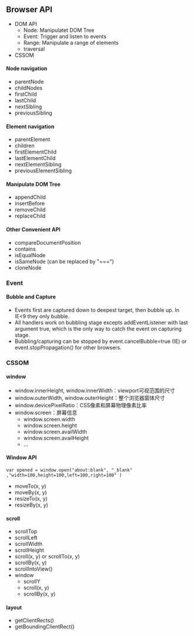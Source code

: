## Browser API

- DOM API
  - Node: Manipulatet DOM Tree
  - Event: Trigger and listen to events
  - Range: Manipulate a range of elements
  - traversal
- CSSOM

#### Node navigation
- parentNode
- childNodes
- firstChild
- lastChild
- nextSibling
- previousSibling

#### Element navigation
- parentElement
- children
- firstElementChild
- lastElementChild
- nextElementSibling
- previousElementSibling

#### Manipulate DOM Tree
- appendChild
- insertBefore
- removeChild
- replaceChild

#### Other Convenient API
- compareDocumentPosition
- contains 
- isEqualNode 
- isSameNode (can be replaced by "===")
- cloneNode 

### Event

#### Bubble and Capture
- Events first are captured down to deepest target, then bubble up. In IE<9 they only bubble.
- All handlers work on bubbling stage excepts addEventListener with last argument true, which is the only way to catch the event on capturing stage.
- Bubbling/capturing can be stopped by event.cancelBubble=true (IE) or event.stopPropagation() for other browsers.

### CSSOM

#### window
- window.innerHeight, window.innerWidth：viewport可视范围的尺寸
- window.outerWidth, window.outerHeight：整个浏览器窗体尺寸
- window.devicePixelRatio：CSS像素和屏幕物理像素比率
- window.screen：屏幕信息
  - window.screen.width
  - window.screen.height
  - window.screen.availWidth
  - window.screen.availHeight
  - ...

#### Window API
`var opened = window.open("about:blank", "_blank" ,"width=100,height=100,left=100,right=100" )`

- moveTo(x, y)
- moveBy(x, y)
- resizeTo(x, y)
- resizeBy(x, y)

#### scroll

- scrollTop
- scrollLeft
- scrollWidth
- scrollHeight
- scroll(x, y) or scrollTo(x, y)
- scrollBy(x, y)
- scrollIntoView()
- window
  - scrollY
  - scroll(x, y)
  - scrollBy(x, y)

#### layout

- getClientRects()
- getBoundingClientRect()
